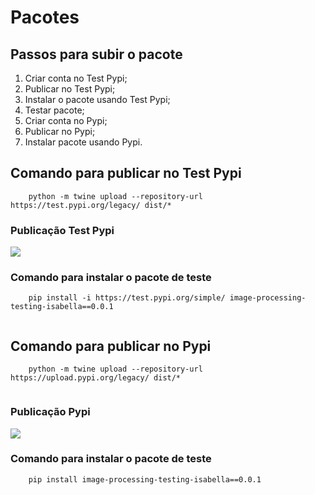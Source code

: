 # Pacotes
## Passos para subir o pacote

1. Criar conta no Test Pypi;
2. Publicar no Test Pypi;
3. Instalar o pacote usando Test Pypi;
4. Testar pacote;
5. Criar conta no Pypi;
6. Publicar no Pypi;
7. Instalar pacote usando Pypi.

## Comando para publicar no Test Pypi

``` 
	python -m twine upload --repository-url https://test.pypi.org/legacy/ dist/*
```

### Publicação Test Pypi

![](images/publicacao.png)

### Comando para instalar o pacote de teste

``` 
	pip install -i https://test.pypi.org/simple/ image-processing-testing-isabella==0.0.1
	
```

## Comando para publicar no Pypi

``` 
	python -m twine upload --repository-url https://upload.pypi.org/legacy/ dist/*
	
```

### Publicação Pypi
![](images/publicacao-2.png)

### Comando para instalar o pacote de teste

``` 
	pip install image-processing-testing-isabella==0.0.1
	
```
